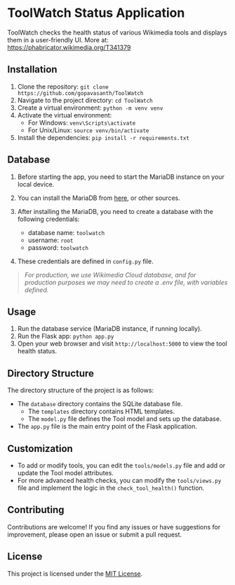 # ToolWatch Status Application

ToolWatch checks the health status of various Wikimedia tools and displays them in a user-friendly UI.
More at: https://phabricator.wikimedia.org/T341379

## Installation

1. Clone the repository: `git clone https://github.com/gopavasanth/ToolWatch`
2. Navigate to the project directory: `cd ToolWatch`
3. Create a virtual environment: `python -m venv venv`
4. Activate the virtual environment:
   - For Windows: `venv\Scripts\activate`
   - For Unix/Linux: `source venv/bin/activate`
5. Install the dependencies: `pip install -r requirements.txt`

## Database

1. Before starting the app, you need to start the MariaDB instance on your local device.
2. You can install the MariaDB from [here](https://mariadb.com/downloads/), or other sources.
3. After installing the MariaDB, you need to create a database with the following credentials:

   - database name: `toolwatch`
   - username: `root`
   - password: `toolwatch`

4. These credentials are defined in `config.py` file.

> _For production, we use Wikimedia Cloud database, and for production purposes we may need to create a .env file, with variables defined._

## Usage

1. Run the database service (MariaDB instance, if running locally).
2. Run the Flask app: `python app.py`
3. Open your web browser and visit `http://localhost:5000` to view the tool health status.

## Directory Structure

The directory structure of the project is as follows:

- The `database` directory contains the SQLite database file.
  - The `templates` directory contains HTML templates.
  - The `model.py` file defines the Tool model and sets up the database.
- The `app.py` file is the main entry point of the Flask application.

## Customization

- To add or modify tools, you can edit the `tools/models.py` file and add or update the Tool model attributes.
- For more advanced health checks, you can modify the `tools/views.py` file and implement the logic in the `check_tool_health()` function.

## Contributing

Contributions are welcome! If you find any issues or have suggestions for improvement, please open an issue or submit a pull request.

## License

This project is licensed under the [MIT License](LICENSE).
